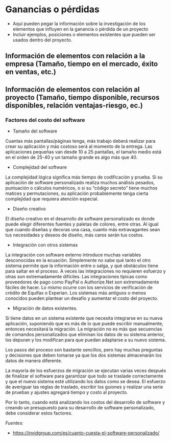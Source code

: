 # Ganancias o pérdidas
- Aquí pueden pegar la información sobre la investigación de los elementos que influyen en la ganancia o pérdida de un proyecto
- Incluir ejemplos, posiciones o elementos existentes que pueden ser usados dentro del proyecto.

## Información de elementos con relación a la empresa (Tamaño, tiempo en el mercado, éxito en ventas, etc.)

## Información de elementos con relación al proyecto (Tamaño, tiempo disponible, recursos disponibles, relación ventajas-riesgo, ec.)

### Factores del costo del software

- Tamaño del software

Cuantas más pantallas/páginas tenga, más trabajo deberá realizar para crear su aplicación y más costoso será al momento de la entrega. Las aplicaciones pequeñas van desde 10 a 25 pantallas, el tamaño medio está en el orden de 25-40 y un tamaño grande es algo más que 40.

- Complejidad del software

La complejidad lógica significa más tiempo de codificación y prueba. Si su aplicación de software personalizado realiza muchos análisis pesados, puntuación o cálculos numéricos, o si su “código secreto” tiene muchos matices y permutaciones, su aplicación probablemente tenga cierta complejidad que requiera atención especial.

- Diseño creativo

El diseño creativo en el desarrollo de software personalizado es donde puede elegir diferentes fuentes y paletas de colores, entre otras. Al igual que cuando diseñas y decoras una casa, cuanto más extravagantes sean tus necesidades y deseos de diseño, más caros serán tus costos.

- Integración con otros sistemas

La integración con software externo introduce muchas variables desconocidas en la ecuación. Simplemente no sabe qué tanto el otro sistema permite que la información entre o salga, y qué obstáculos tiene para saltar en el proceso.
A veces las integraciones no requieren esfuerzo y otras son extremadamente difíciles. Las integraciones típicas como proveedores de pago como PayPal o Authorize.Net son extremadamente fáciles de hacer. Lo mismo ocurre con los servicios de verificación de crédito de Equifax o Experian.
Los sistemas más antiguos o menos conocidos pueden plantear un desafío y aumentar el costo del proyecto.

- Migración de datos existentes.

Si tiene datos en un sistema existente que necesita integrarse en su nueva aplicación, suponiendo que es más de lo que puede escribir manualmente, entonces necesitará la migración. La migración no es más que secuencias de comandos personalizados que eliminan los datos de su sistema anterior, los depuran y los modifican para que puedan adaptarse a su nuevo sistema.

Los pasos del proceso son bastante sencillos, pero hay muchas preguntas y decisiones que deben tomarse ya que los dos sistemas almacenarán los datos de manera diferente.

La mayoría de los esfuerzos de migración se ejecutan varias veces después de finalizar el software para garantizar que todo se traslade correctamente y que el nuevo sistema esté utilizando los datos como se desea. El esfuerzo de averiguar las reglas de traslado, escribir los guiones y realizar una serie de pruebas y ajustes agregará tiempo y costo al proyecto.

Por lo tanto, cuando está analizando los costos del desarrollo de software y creando un presupuesto para su desarrollo de software personalizado, debe considerar estos factores.

*Fuentes:*
- https://invidgroup.com/es/cuanto-cuesta-el-software-personalizado/
